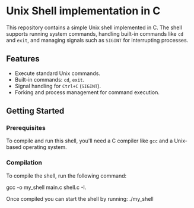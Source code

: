# Unix Shell implementation in C

This repository contains a simple Unix shell implemented in C. The shell supports running system commands, handling built-in commands like `cd` and `exit`, and managing signals such as `SIGINT` for interrupting processes.

## Features

- Execute standard Unix commands.
- Built-in commands: `cd`, `exit`.
- Signal handling for `Ctrl+C` (`SIGINT`).
- Forking and process management for command execution.

## Getting Started

### Prerequisites

To compile and run this shell, you'll need a C compiler like `gcc` and a Unix-based operating system.

### Compilation

To compile the shell, run the following command:

gcc -o my_shell main.c shell.c -I.

Once compiled you can start the shell by running:
./my_shell

